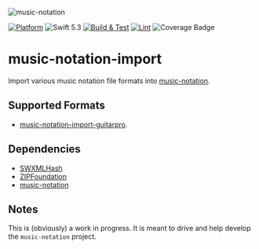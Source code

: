![music-notation](https://user-images.githubusercontent.com/62043/111560932-cf4d1180-8750-11eb-842e-3159015c61ab.png)

[![Platform](https://img.shields.io/badge/Platforms-macOS%20-lightgrey.svg)](https://github.com/music-notation-swift/music-notation-import)
![Swift 5.3](https://img.shields.io/badge/Swift-5.3-F28D00.svg)
[![Build & Test](https://github.com/music-notation-swift/music-notation-import/actions/workflows/build-test.yml/badge.svg)](https://github.com/music-notation-swift/music-notation-import/actions/workflows/build-test.yml)
[![Lint](https://github.com/music-notation-swift/music-notation-import/actions/workflows/swiftlint.yml/badge.svg)](https://github.com/music-notation-swift/music-notation-import/actions/workflows/swiftlint.yml)
![Coverage Badge](https://img.shields.io/endpoint?url=https://gist.githubusercontent.com/woolie/b9f858cfba09911bd1755bdc40dd5a35/raw/music-notation-import__heads_main.json)

# music-notation-import

Import various music notation file formats into [music-notation](https://github.com/music-notation-swift/music-notation).

## Supported Formats

- [music-notation-import-guitarpro](https://github.com/music-notation-swift/music-notation-import-guitarpro).

## Dependencies

- [SWXMLHash](https://github.com/drmohundro/SWXMLHash)
- [ZIPFoundation](https://github.com/weichsel/ZIPFoundation)
- [music-notation](https://github.com/music-notation-swift/music-notation)

## Notes

This is (obviously) a work in progress. It is meant to drive and help develop the `music-notation` project.
